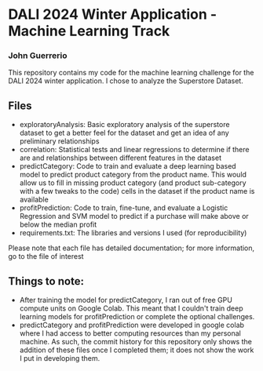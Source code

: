 # DALI 2024 Winter Application - Machine Learning Track
### John Guerrerio

This repository contains my code for the machine learning challenge for the
DALI 2024 winter application.  I chose to analyze the Superstore Dataset.

## Files
- exploratoryAnalysis: Basic exploratory analysis of the superstore dataset to get a better feel for the dataset and get
an idea of any preliminary relationships 
- correlation: Statistical tests and linear regressions to determine if there are and relationships between different features in the dataset
- predictCategory: Code to train and evaluate a deep learning based model to predict product category from the product name.  This would allow us to fill in missing product category (and product sub-category with a few tweaks to the code) cells in the dataset if the product name is available
- profitPrediction: Code to train, fine-tune, and evaluate a Logistic Regression and SVM model to predict if a purchase will make above or below the median profit
- requirements.txt: The libraries and versions I used (for reproducibility)

Please note that each file has detailed documentation; for more information, go to the file of interest

## Things to note:
- After training the model for predictCategory, I ran out of free GPU compute units on Google Colab.  This meant that I couldn't train deep learning models for profitPrediction or complete the optional challenges.
- predictCategory and profitPrediction were developed in google colab where I had access to better computing resources than my personal machine.  As such, the commit history for this repository only shows the addition of these files once I completed them; it does not show the work I put in developing them.